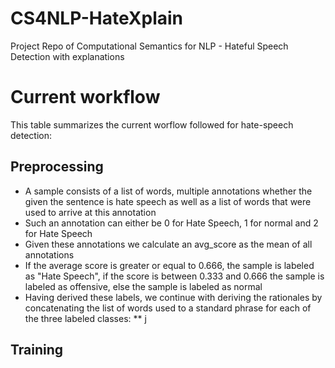 # CS4NLP-HateXplain
Project Repo of Computational Semantics for NLP - Hateful Speech Detection with explanations

# Current workflow
This table summarizes the current worflow followed for hate-speech detection: 

## Preprocessing 
* A sample consists of a list of words, multiple annotations whether the given the sentence is hate speech as well as a list of words that were used to arrive at this annotation
* Such an annotation can either be 0 for Hate Speech, 1 for normal and 2 for Hate Speech
* Given these annotations we calculate an avg_score as the mean of all annotations
* If the average score is greater or equal to 0.666, the sample is labeled as "Hate Speech", if the score is between 0.333 and 0.666 the sample is labeled as offensive, else the sample is labeled as normal
* Having derived these labels, we continue with deriving the rationales by concatenating the list of words used to a standard phrase for each of the three labeled classes:
  ** j


## Training
